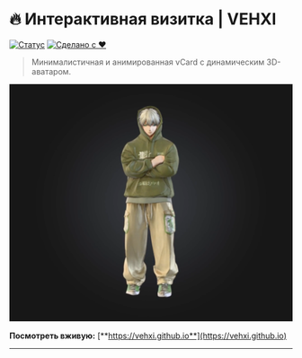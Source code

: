 # 🔥 Интерактивная визитка | VEHXI

[![Статус](https://img.shields.io/badge/status-live-brightgreen)](https://vehxi.github.io)
[![Сделано с ❤️](https://img.shields.io/badge/Made%20with-Love-red)](https://github.com/vehxi/vehxi.github.io)

> Минималистичная и анимированная vCard с динамическим 3D-аватаром.

![](assets/img/poster.png)

**Посмотреть вживую:** [**https://vehxi.github.io**](https://vehxi.github.io)

---

